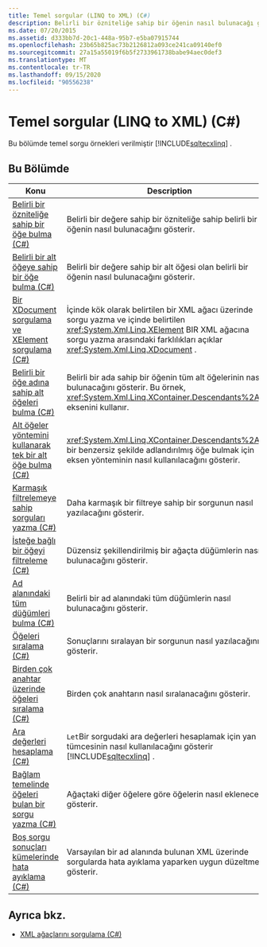 ```yaml
---
title: Temel sorgular (LINQ to XML) (C#)
description: Belirli bir özniteliğe sahip bir öğenin nasıl bulunacağı gibi LINQ to XML için temel sorguların örneklerini görüntüleyin.
ms.date: 07/20/2015
ms.assetid: d333bb7d-20c1-448a-95b7-e5ba07915744
ms.openlocfilehash: 23b65b825ac73b2126812a093ce241ca09140ef0
ms.sourcegitcommit: 27a15a55019f6b5f2733961738babe94aec0def3
ms.translationtype: MT
ms.contentlocale: tr-TR
ms.lasthandoff: 09/15/2020
ms.locfileid: "90556238"
---
```

# <a name="basic-queries-linq-to-xml-c"></a>Temel sorgular (LINQ to XML) (C#)
Bu bölümde temel sorgu örnekleri verilmiştir [!INCLUDE[sqltecxlinq](~/includes/sqltecxlinq-md.md)] .  
  
## <a name="in-this-section"></a>Bu Bölümde  
  
|Konu|Description|  
|-----------|-----------------|  
|[Belirli bir özniteliğe sahip bir öğe bulma (C#)](../../../../standard/linq/find-element-specific-attribute.md)|Belirli bir değere sahip bir özniteliğe sahip belirli bir öğenin nasıl bulunacağını gösterir.|
|[Belirli bir alt öğeye sahip bir öğe bulma (C#)](../../../../standard/linq/find-element-specific-child-element.md)|Belirli bir değere sahip bir alt öğesi olan belirli bir öğenin nasıl bulunacağını gösterir.|
|[Bir XDocument sorgulama ve XElement sorgulama (C#)](../../../../standard/linq/query-xdocument-vs-query-xelement.md)|İçinde kök olarak belirtilen bir XML ağacı üzerinde sorgu yazma ve içinde belirtilen <xref:System.Xml.Linq.XElement> BIR XML ağacına sorgu yazma arasındaki farklılıkları açıklar <xref:System.Xml.Linq.XDocument> .|  
|[Belirli bir öğe adına sahip alt öğeleri bulma (C#)](../../../../standard/linq/find-descendants-specific-element-name.md)|Belirli bir ada sahip bir öğenin tüm alt öğelerinin nasıl bulunacağını gösterir. Bu örnek, <xref:System.Xml.Linq.XContainer.Descendants%2A> eksenini kullanır.|
|[Alt öğeler yöntemini kullanarak tek bir alt öğe bulma (C#)](../../../../standard/linq/find-single-descendant-descendants-method.md)|<xref:System.Xml.Linq.XContainer.Descendants%2A>Tek bir benzersiz şekilde adlandırılmış öğe bulmak için eksen yönteminin nasıl kullanılacağını gösterir.|
|[Karmaşık filtrelemeye sahip sorguları yazma (C#)](../../../../standard/linq/write-queries-complex-filtering.md)|Daha karmaşık bir filtreye sahip bir sorgunun nasıl yazılacağını gösterir.|  
|[İsteğe bağlı bir öğeyi filtreleme (C#)](../../../../standard/linq/filter-optional-element.md)|Düzensiz şekillendirilmiş bir ağaçta düğümlerin nasıl bulunacağını gösterir.|
|[Ad alanındaki tüm düğümleri bulma (C#)](../../../../standard/linq/find-all-nodes-namespace.md)|Belirli bir ad alanındaki tüm düğümlerin nasıl bulunacağını gösterir.|
|[Öğeleri sıralama (C#)](../../../../standard/linq/sort-elements.md)|Sonuçlarını sıralayan bir sorgunun nasıl yazılacağını gösterir.|  
|[Birden çok anahtar üzerinde öğeleri sıralama (C#)](../../../../standard/linq/sort-elements-multiple-keys.md)|Birden çok anahtarın nasıl sıralanacağını gösterir.|  
|[Ara değerleri hesaplama (C#)](../../../../standard/linq/calculate-intermediate-values.md)|`Let`Bir sorgudaki ara değerleri hesaplamak için yan tümcesinin nasıl kullanılacağını gösterir [!INCLUDE[sqltecxlinq](~/includes/sqltecxlinq-md.md)] .|  
|[Bağlam temelinde öğeleri bulan bir sorgu yazma (C#)](../../../../standard/linq/write-query-finds-elements-based-context.md)|Ağaçtaki diğer öğelere göre öğelerin nasıl ekleneceğini gösterir.|  
|[Boş sorgu sonuçları kümelerinde hata ayıklama (C#)](../../../../standard/linq/debug-empty-query-results-sets.md)|Varsayılan bir ad alanında bulunan XML üzerinde sorgularda hata ayıklama yaparken uygun düzeltme gösterir.|  
  
## <a name="see-also"></a>Ayrıca bkz.

- [XML ağaçlarını sorgulama (C#)](../../../../standard/linq/find-element-specific-attribute.md)
